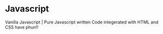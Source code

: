 # Javascript
Vanilla Javascript | Pure Javascript written Code integerated with HTML and CSS have phun!!
